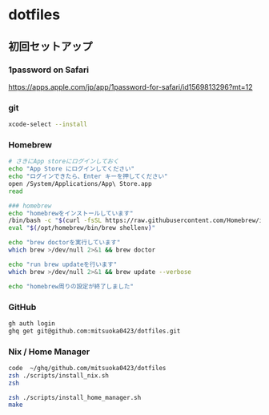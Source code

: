 # dotfiles

## 初回セットアップ

### 1password on Safari

https://apps.apple.com/jp/app/1password-for-safari/id1569813296?mt=12

### git

```bash
xcode-select --install
```

### Homebrew

```bash
# さきにApp storeにログインしておく
echo "App Store にログインしてください"
echo "ログインできたら、Enter キーを押してください"
open /System/Applications/App\ Store.app
read

### homebrew
echo "homebrewをインストールしています"
/bin/bash -c "$(curl -fsSL https://raw.githubusercontent.com/Homebrew/install/HEAD/install.sh)"
eval "$(/opt/homebrew/bin/brew shellenv)"

echo "brew doctorを実行しています"
which brew >/dev/null 2>&1 && brew doctor

echo "run brew updateを行います"
which brew >/dev/null 2>&1 && brew update --verbose

echo "homebrew周りの設定が終了しました"
```

### GitHub

```bash
gh auth login
ghq get git@github.com:mitsuoka0423/dotfiles.git
```

### Nix / Home Manager

```bash
code  ~/ghq/github.com/mitsuoka0423/dotfiles
zsh ./scripts/install_nix.sh
zsh
```

```bash
zsh ./scripts/install_home_manager.sh
make
```
